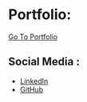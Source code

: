 # Portfolio:
[Go To Portfolio](https://medamine-bahassou.github.io)

## Social Media :
- [LinkedIn](https://www.linkedin.com/in/mohamed-amine-bahassou/)
- [GitHub](https://github.com/Medamine-Bahassou)
